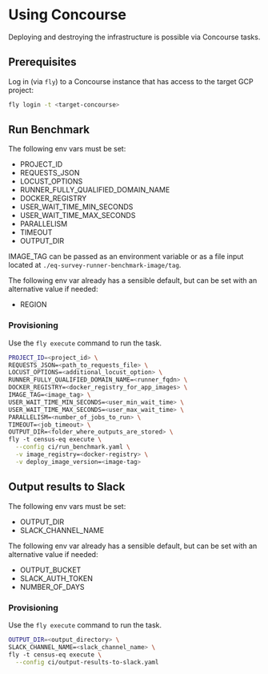 # Using Concourse

Deploying and destroying the infrastructure is possible via Concourse tasks.

## Prerequisites

Log in (via `fly`) to a Concourse instance that has access to the target GCP project:

```sh
fly login -t <target-concourse>
```

## Run Benchmark
The following env vars must be set:

- PROJECT_ID
- REQUESTS_JSON
- LOCUST_OPTIONS
- RUNNER_FULLY_QUALIFIED_DOMAIN_NAME
- DOCKER_REGISTRY
- USER_WAIT_TIME_MIN_SECONDS
- USER_WAIT_TIME_MAX_SECONDS
- PARALLELISM
- TIMEOUT
- OUTPUT_DIR

IMAGE_TAG can be passed as an environment variable or as a file input located at `./eq-survey-runner-benchmark-image/tag`.

The following env var already has a sensible default, but can be set with an alternative value if needed:
- REGION

### Provisioning
Use the `fly execute` command to run the task.

```sh
PROJECT_ID=<project_id> \
REQUESTS_JSON=<path_to_requests_file> \
LOCUST_OPTIONS=<additional_locust_option> \
RUNNER_FULLY_QUALIFIED_DOMAIN_NAME=<runner_fqdn> \
DOCKER_REGISTRY=<docker_registry_for_app_images> \
IMAGE_TAG=<image_tag> \
USER_WAIT_TIME_MIN_SECONDS=<user_min_wait_time> \
USER_WAIT_TIME_MAX_SECONDS=<user_max_wait_time> \
PARALLELISM=<number_of_jobs_to_run> \
TIMEOUT=<job_timeout> \
OUTPUT_DIR=<folder_where_outputs_are_stored> \
fly -t census-eq execute \
  --config ci/run_benchmark.yaml \
  -v image_registry=<docker-registry> \
  -v deploy_image_version=<image-tag>
```

## Output results to Slack
The following env vars must be set:

- OUTPUT_DIR
- SLACK_CHANNEL_NAME

The following env var already has a sensible default, but can be set with an alternative value if needed:
- OUTPUT_BUCKET
- SLACK_AUTH_TOKEN
- NUMBER_OF_DAYS

### Provisioning
Use the `fly execute` command to run the task.

```sh
OUTPUT_DIR=<output_directory> \
SLACK_CHANNEL_NAME=<slack_channel_name> \
fly -t census-eq execute \
  --config ci/output-results-to-slack.yaml
```
